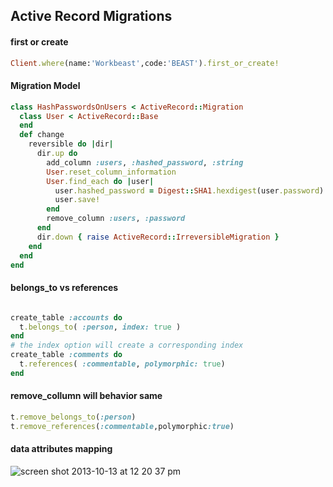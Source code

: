 ## Active Record Migrations

#### first or create

```ruby
Client.where(name:'Workbeast',code:'BEAST').first_or_create!
```

#### Migration Model

```ruby
class HashPasswordsOnUsers < ActiveRecord::Migration
  class User < ActiveRecord::Base
  end
  def change 
    reversible do |dir|
      dir.up do
        add_column :users, :hashed_password, :string
        User.reset_column_information 
        User.find_each do |user|
          user.hashed_password = Digest::SHA1.hexdigest(user.password)
          user.save! 
        end
        remove_column :users, :password 
      end
      dir.down { raise ActiveRecord::IrreversibleMigration } 
    end
  end
end

```

#### belongs_to vs references

```ruby

create_table :accounts do
  t.belongs_to( :person, index: true )
end
# the index option will create a corresponding index
create_table :comments do
  t.references( :commentable, polymorphic: true)
end

```

#### remove_collumn will behavior same

```ruby
t.remove_belongs_to(:person)
t.remove_references(:commentable,polymorphic:true)
```
#### data attributes mapping

![screen shot 2013-10-13 at 12 20 37 pm](https://f.cloud.github.com/assets/83296/1322304/772a6f26-3423-11e3-87bd-87ae758a6d4c.png)


